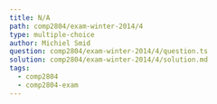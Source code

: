 ```yaml
---
title: N/A
path: comp2804/exam-winter-2014/4
type: multiple-choice
author: Michiel Smid
question: comp2804/exam-winter-2014/4/question.ts
solution: comp2804/exam-winter-2014/4/solution.md
tags:
  - comp2804
  - comp2804-exam
---
```

